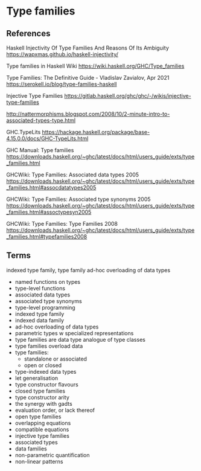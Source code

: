 # Type families

## References

Haskell Injectivity Of Type Families And Reasons Of Its Ambiguity
https://wapxmas.github.io/haskell-injectivity/

Type families in Haskell Wiki
https://wiki.haskell.org/GHC/Type_families


Type Families: The Definitive Guide - Vladislav Zavialov, Apr 2021
https://serokell.io/blog/type-families-haskell

Injective Type Families
https://gitlab.haskell.org/ghc/ghc/-/wikis/injective-type-families

http://nattermorphisms.blogspot.com/2008/10/2-minute-intro-to-associated-types-type.html

GHC.TypeLits
https://hackage.haskell.org/package/base-4.15.0.0/docs/GHC-TypeLits.html


GHC Manual: Type families
https://downloads.haskell.org/~ghc/latest/docs/html/users_guide/exts/type_families.html


GHCWiki: Type Families: Associated data types 2005
https://downloads.haskell.org/~ghc/latest/docs/html/users_guide/exts/type_families.html#assocdatatypes2005

GHCWiki: Type Families: Associated type synonyms 2005
https://downloads.haskell.org/~ghc/latest/docs/html/users_guide/exts/type_families.html#assoctypesyn2005

GHCWiki: Type Families: Type Families 2008
https://downloads.haskell.org/~ghc/latest/docs/html/users_guide/exts/type_families.html#typefamilies2008



## Terms

indexed type family, type family
ad-hoc overloading of data types

- named functions on types
- type-level functions
- associated data types
- associated type synonyms
- type-level programming
- indexed type family
- indexed data family
- ad-hoc overloading of data types
- parametric types w specialized representations
- type families are data type analogue of type classes
- type families overload data
- type families:
  - standalone or associated
  - open or closed
- type-indexed data types
- let generalisation
- type constructor flavours
- closed type families
- type constructor arity
- the synergy with gadts
- evaluation order, or lack thereof
- open type families
- overlapping equations
- compatible equations
- injective type families
- associated types
- data families
- non-parametric quantification
- non-linear patterns
